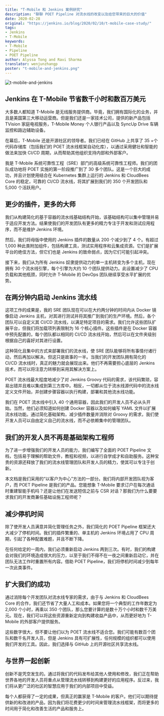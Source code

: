 ```yaml
---
title: "T-Mobile 和 Jenkins 案例研究"
description: "聊聊 POET Pipeline 对流水线的改变以及给您带来的巨大的价值"
date: 2020-02-28
original: "https://jenkins.io/blog/2020/02/10/t-mobile-case-study/"
tags:
- Jenkins
- T-Mobile
keywords:
- T-Mobile
- Pipeline
- POET Pipeline
author: Alyssa Tong and Ravi Sharma
translator: wenjunzhangp
poster: "t-mobile-and-jenkins.png"
---
```


![t-mobile-and-jenkins](t-mobile-and-jenkins.png)

## Jenkins 在 T-Mobile 节省数千小时和数百万美元

大多数人都知道 T-Mobile 是无线服务提供商。毕竟，我们拥有国际化的业务，并且是美国第三大移动运营商。但是我们还是一家技术公司，提供的新产品包括 TVision 家庭电视服务，T-Mobile Money 个人银行产品以及 SyncUp Drive 车辆监控和路边辅助设备。

在幕后，T-Mobile 还是开源社区的领导者。我们已经在 GitHub 上共享了 35 +个代码存储库（包括我们的 POET 流水线框架自动化库），以通过采用健壮和智能的做法来加快 CI/CD 周期，从而帮助其他组织支持内部和外部客户。

我是 T-Mobile 系统可靠性工程（SRE）部门的高级系统可靠性工程师。我们的团队成功地将 POET 实施的第一阶段推广到了 30 多个团队。这是一个巨大的成功，并且计划使用结合在  Kubernetes 集群上运行的 Jenkins 和 CloudBees Core 的稳定，可靠的 CI/CD 流水线，将其扩展到我们的 350 个开发团队和 5,000 个活跃用户。

## 更少的插件，更多的大师

我们从构建简化的基于容器的流水线基础结构开始，该基础结构可以集中管理并易于适应开发方法。结果使我们的开发团队有更多的精力专注于开发和测试应用程序，而不是维护 Jenkins 环境。

然后，我们将母版中使用的 Jenkins 插件的数量从 200 个减少到了 4 个。有超过 1,000 种此类附加组件，包括构建工具，测试实用程序和云集成资源。它们是扩展平台的绝佳方法，但它们也是 Jenkins 的致命弱点，因为它们可能引起冲突。

接下来，我们从为所有 Jenkins 奴隶提供动力的单一主机转变为多个主机，现在拥有 30 个流水线引擎，每个引擎为大约 10 个团队提供动力。此设置减少了 CPU 负载和其他瓶颈，同时允许  T-Mobile 的 DevOps 团队继续享受水平扩展的优势。

## 在两分钟内启动 Jenkins 流水线

这项工作的成果是，我的 SRE 团队现在可以在大约两分钟的时间内从 Docker 镜像启动 Jenkins 主机，对其进行测试并将其推广到我们的生产环境。然后，各个团队可以自定义其 CI/CD 流水线，以满足特定项目的需求。我们允许这些团队扩展平台，但我们将加载项列表限制为 16 个核心插件。这些插件是在 Docker 容器中预先配置的，每个团队都以相同的 CI/CD 流水线开始，然后可以在文件夹级别根据自己的喜好对其进行设置。

这种简化且集中的方式来部署我们的流水线，使 SRE 团队能够将所有事情付诸行动，然后再加以解决。但这只是故事的一半。当我们的开发团队拥有简化的 CI/CD 流水线时，真正的魅力就会展现出来。他们不再需要担心底层的 Jenkins 技术，而可以将注意力转移到采用其解决方案上。

POET 流水线最大程度地减少了对 Jenkins Groovy 代码的需求，该代码繁琐，容易出错并且难以集成到第三方库中。相反，一切都从位于流水线源代码中的流水线定义文件开始，并创建步骤容器以执行构建，部署和其他流水线功能。

我们在 POET 流水线中引入 40 个通用容器，因此我们的开发人员不必从头开始。当然，他们必须知道如何创建 Docker 容器以及如何编写 YAML 文件以扩展流水线功能。通过简化基础架构，减少插件数量并消除对 Groovy 的需求，我们使开发人员可以自由定义自己的流水线，而不必依赖集中的管理团队。

## 我们的开发人员不再是基础架构工程师

为了进一步增强我们的开发人员的能力，我们编写了全面的 POET Pipeline 文档，包括易于理解的帮助文件，教程和视频，以进行自学成才和自助服务。这种宝贵的资源还释放了我们的流水线管理团队和开发人员的精力，使其可以专注于创新。

本文档是我们采用的“以客户为中心”方法的一部分。我们将内部开发团队视为客户，而 POET Pipeline 是我们的产品。您能想象 T-Mobile 要求订户在每次通话时重建智能手机吗？还是让他们在发送短信之前与 CSR 对话？那我们为什么要要求我们的开发商兼任基础设施工程师呢？

## 减少停机时间

除了使开发人员满意并简化管理任务之外，我们简化的 POET Pipeline 框架还大大减少了停机时间。我们的插件繁重的、单主机的 Jenkins 环境占用了 CPU 周期，引起了各种配置难题，并且不断下降。

在任何给定的一周内，我们必须重新启动 Jenkins 两到三次。有时，我们的构建会对我们的环境造成很大的压力，以至于我们不得不在一夜之间重新启动它，并在团队无法工作时重置所有内容。借助 POET Pipeline，我们将停机时间减少到每年一次此类事件。

## 扩大我们的成功

通过消除每个开发团队对流水线专家的需求，由于与 Jenkins 和 CloudBees Core 的合作，我们还节省了大量人工和成本。如果您将一个典型的工作年数定为 2,000 个小时，再乘以 350 个团队，那么您要计算的是数十万个小时和数千万美元。现在，我们可以将这些资源重新定向到构建收益产品中，从而更好地为 T-Mobile 的外部客户提供服务。

这些数字很大，但不要让他们以为 POET 流水线不适合您。我们可能有数百个团队和数千名开发人员，但是 Jenkins 具有可扩展性，任何规模的组织都可以使用我们开发的工具。因此，我们选择与 GitHub 上的开源社区共享流水线。

## 与世界一起创新

创新不是凭空发生的。通过将我们的代码发布给其他人使用和修改，我们正在帮助世界各地的开发人员将重点从管理流水线转移到构建更好的应用程序。反过来，我们将从更广泛的社区的智慧应用于我们的内部项目中受益。

每个人都获得了一定的成果，但真正的赢家是 T-Mobile 的客户。他们可以期待提供新的和改进的产品，因为我们将花费更少的时间来管理流水线框架，而将更多的时间用于简化和改善生活的产品和服务上。